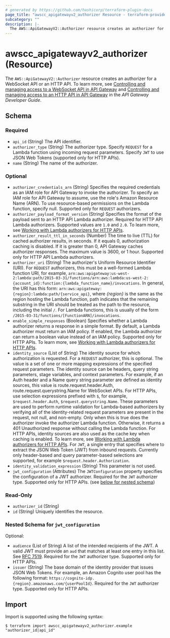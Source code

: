 ```yaml
---
# generated by https://github.com/hashicorp/terraform-plugin-docs
page_title: "awscc_apigatewayv2_authorizer Resource - terraform-provider-awscc"
subcategory: ""
description: |-
  The AWS::ApiGatewayV2::Authorizer resource creates an authorizer for a WebSocket API or an HTTP API. To learn more, see Controlling and managing access to a WebSocket API in API Gateway https://docs.aws.amazon.com/apigateway/latest/developerguide/apigateway-websocket-api-control-access.html and Controlling and managing access to an HTTP API in API Gateway https://docs.aws.amazon.com/apigateway/latest/developerguide/http-api-access-control.html in the API Gateway Developer Guide.
---
```


# awscc_apigatewayv2_authorizer (Resource)

The ``AWS::ApiGatewayV2::Authorizer`` resource creates an authorizer for a WebSocket API or an HTTP API. To learn more, see [Controlling and managing access to a WebSocket API in API Gateway](https://docs.aws.amazon.com/apigateway/latest/developerguide/apigateway-websocket-api-control-access.html) and [Controlling and managing access to an HTTP API in API Gateway](https://docs.aws.amazon.com/apigateway/latest/developerguide/http-api-access-control.html) in the *API Gateway Developer Guide*.



<!-- schema generated by tfplugindocs -->
## Schema

### Required

- `api_id` (String) The API identifier.
- `authorizer_type` (String) The authorizer type. Specify ``REQUEST`` for a Lambda function using incoming request parameters. Specify ``JWT`` to use JSON Web Tokens (supported only for HTTP APIs).
- `name` (String) The name of the authorizer.

### Optional

- `authorizer_credentials_arn` (String) Specifies the required credentials as an IAM role for API Gateway to invoke the authorizer. To specify an IAM role for API Gateway to assume, use the role's Amazon Resource Name (ARN). To use resource-based permissions on the Lambda function, specify null. Supported only for ``REQUEST`` authorizers.
- `authorizer_payload_format_version` (String) Specifies the format of the payload sent to an HTTP API Lambda authorizer. Required for HTTP API Lambda authorizers. Supported values are ``1.0`` and ``2.0``. To learn more, see [Working with Lambda authorizers for HTTP APIs](https://docs.aws.amazon.com/apigateway/latest/developerguide/http-api-lambda-authorizer.html).
- `authorizer_result_ttl_in_seconds` (Number) The time to live (TTL) for cached authorizer results, in seconds. If it equals 0, authorization caching is disabled. If it is greater than 0, API Gateway caches authorizer responses. The maximum value is 3600, or 1 hour. Supported only for HTTP API Lambda authorizers.
- `authorizer_uri` (String) The authorizer's Uniform Resource Identifier (URI). For ``REQUEST`` authorizers, this must be a well-formed Lambda function URI, for example, ``arn:aws:apigateway:us-west-2:lambda:path/2015-03-31/functions/arn:aws:lambda:us-west-2:{account_id}:function:{lambda_function_name}/invocations``. In general, the URI has this form: ``arn:aws:apigateway:{region}:lambda:path/{service_api}``, where *{region}* is the same as the region hosting the Lambda function, path indicates that the remaining substring in the URI should be treated as the path to the resource, including the initial ``/``. For Lambda functions, this is usually of the form ``/2015-03-31/functions/[FunctionARN]/invocations``.
- `enable_simple_responses` (Boolean) Specifies whether a Lambda authorizer returns a response in a simple format. By default, a Lambda authorizer must return an IAM policy. If enabled, the Lambda authorizer can return a boolean value instead of an IAM policy. Supported only for HTTP APIs. To learn more, see [Working with Lambda authorizers for HTTP APIs](https://docs.aws.amazon.com/apigateway/latest/developerguide/http-api-lambda-authorizer.html).
- `identity_source` (List of String) The identity source for which authorization is requested.
 For a ``REQUEST`` authorizer, this is optional. The value is a set of one or more mapping expressions of the specified request parameters. The identity source can be headers, query string parameters, stage variables, and context parameters. For example, if an Auth header and a Name query string parameter are defined as identity sources, this value is route.request.header.Auth, route.request.querystring.Name for WebSocket APIs. For HTTP APIs, use selection expressions prefixed with ``$``, for example, ``$request.header.Auth``, ``$request.querystring.Name``. These parameters are used to perform runtime validation for Lambda-based authorizers by verifying all of the identity-related request parameters are present in the request, not null, and non-empty. Only when this is true does the authorizer invoke the authorizer Lambda function. Otherwise, it returns a 401 Unauthorized response without calling the Lambda function. For HTTP APIs, identity sources are also used as the cache key when caching is enabled. To learn more, see [Working with Lambda authorizers for HTTP APIs](https://docs.aws.amazon.com/apigateway/latest/developerguide/http-api-lambda-authorizer.html).
 For ``JWT``, a single entry that specifies where to extract the JSON Web Token (JWT) from inbound requests. Currently only header-based and query parameter-based selections are supported, for example ``$request.header.Authorization``.
- `identity_validation_expression` (String) This parameter is not used.
- `jwt_configuration` (Attributes) The ``JWTConfiguration`` property specifies the configuration of a JWT authorizer. Required for the ``JWT`` authorizer type. Supported only for HTTP APIs. (see [below for nested schema](#nestedatt--jwt_configuration))

### Read-Only

- `authorizer_id` (String)
- `id` (String) Uniquely identifies the resource.

<a id="nestedatt--jwt_configuration"></a>
### Nested Schema for `jwt_configuration`

Optional:

- `audience` (List of String) A list of the intended recipients of the JWT. A valid JWT must provide an ``aud`` that matches at least one entry in this list. See [RFC 7519](https://docs.aws.amazon.com/https://tools.ietf.org/html/rfc7519#section-4.1.3). Required for the ``JWT`` authorizer type. Supported only for HTTP APIs.
- `issuer` (String) The base domain of the identity provider that issues JSON Web Tokens. For example, an Amazon Cognito user pool has the following format: ``https://cognito-idp.{region}.amazonaws.com/{userPoolId}``. Required for the ``JWT`` authorizer type. Supported only for HTTP APIs.

## Import

Import is supported using the following syntax:

```shell
$ terraform import awscc_apigatewayv2_authorizer.example "authorizer_id|api_id"
```

